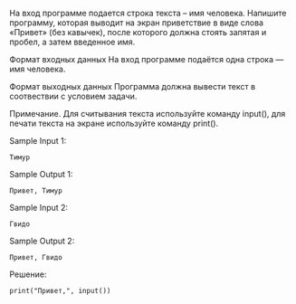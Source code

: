 На вход программе подается строка текста – имя человека. Напишите программу, которая выводит на экран приветствие в виде слова «Привет» (без кавычек), после которого должна стоять запятая и пробел, а затем введенное имя.

Формат входных данных
На вход программе подаётся одна строка — имя человека.

Формат выходных данных
Программа должна вывести текст в соотвествии с условием задачи.

Примечание. Для считывания текста используйте команду input(), для печати текста на экране используйте команду print().

Sample Input 1:
```
Тимур
```

Sample Output 1:
```
Привет, Тимур
```

Sample Input 2:
```
Гвидо
```

Sample Output 2:
```
Привет, Гвидо

```

Решение:
```
print("Привет,", input())
```

